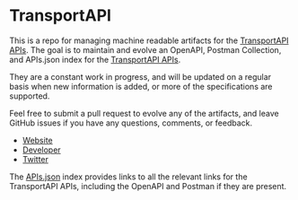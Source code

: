 # TransportAPIThis is a repo for managing machine readable artifacts for the [TransportAPI APIs](https://developer.transportapi.com). The goal is to maintain and evolve an OpenAPI, Postman Collection, and APIs.json index for the [TransportAPI APIs](https://developer.transportapi.com).They are a constant work in progress, and will be updated on a regular basis when new information is added, or more of the specifications are supported.Feel free to submit a pull request to evolve any of the artifacts, and leave GitHub issues if you have any questions, comments, or feedback.- [Website](https://developer.transportapi.com)- [Developer](https://developer.transportapi.com)- [Twitter](https://twitter.com/transportapi)The [APIs.json](https://github.com/api-evangelist/transportapi/blob/master/apis.json) index provides links to all the relevant links for the TransportAPI APIs, including the OpenAPI and Postman if they are present.